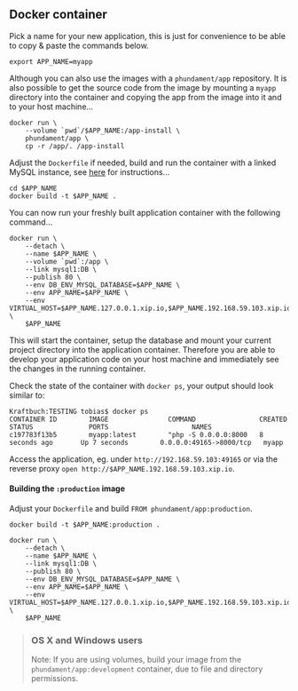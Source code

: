 Docker container
----------------

Pick a name for your new application, this is just for convenience to be able to copy & paste the commands below. 

```
export APP_NAME=myapp
```

Although you can also use the images with a `phundament/app` repository. It is also possible to get the source code 
from the image by mounting a `myapp` directory into the container and copying the app from the image into it and to your
host machine...

```
docker run \
    --volume `pwd`/$APP_NAME:/app-install \
    phundament/app \
    cp -r /app/. /app-install
```

Adjust the `Dockerfile` if needed, build and run the container with a linked MySQL instance, see 
[here](https://github.com/phundament/docker#setup) for instructions... 

```
cd $APP_NAME
docker build -t $APP_NAME .
```

You can now run your freshly built application container with the following command...

```
docker run \
    --detach \
    --name $APP_NAME \
    --volume `pwd`:/app \
    --link mysql1:DB \
    --publish 80 \
    --env DB_ENV_MYSQL_DATABASE=$APP_NAME \
    --env APP_NAME=$APP_NAME \
    --env VIRTUAL_HOST=$APP_NAME.127.0.0.1.xip.io,$APP_NAME.192.168.59.103.xip.io \
    $APP_NAME
```

This will start the container, setup the database and mount your current project directory into the 
application container. Therefore you are able to develop your application code on your host machine and immediately see 
the changes in the running container.

Check the state of the container with `docker ps`, your output should look similar to:

```
Kraftbuch:TESTING tobias$ docker ps
CONTAINER ID        IMAGE               COMMAND                CREATED             STATUS              PORTS                     NAMES
c197783f13b5        myapp:latest        "php -S 0.0.0.0:8000   8 seconds ago       Up 7 seconds        0.0.0.0:49165->8000/tcp   myapp
```

Access the application, eg. under `http://192.168.59.103:49165` or via the reverse proxy `open http://$APP_NAME.192.168.59.103.xip.io`. 


#### Building the `:production` image

Adjust your `Dockerfile` and build `FROM phundament/app:production`.

```
docker build -t $APP_NAME:production .

docker run \
    --detach \
    --name $APP_NAME \
    --link mysql1:DB \
    --publish 80 \
    --env DB_ENV_MYSQL_DATABASE=$APP_NAME \
    --env APP_NAME=$APP_NAME \
    --env VIRTUAL_HOST=$APP_NAME.127.0.0.1.xip.io,$APP_NAME.192.168.59.103.xip.io \
    $APP_NAME
```

> ### OS X and Windows users
> Note: If you are using volumes, build your image from the `phundament/app:development` container, due to file and directory permissions. 
